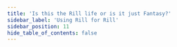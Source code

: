 ```yaml
---
title: 'Is this the Rill life or is it just Fantasy?'
sidebar_label: 'Using Rill for Rill'
sidebar_position: 11
hide_table_of_contents: false
---
```

